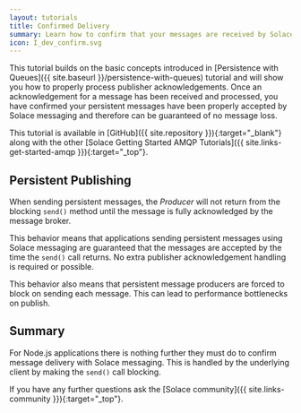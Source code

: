 ```yaml
---
layout: tutorials
title: Confirmed Delivery
summary: Learn how to confirm that your messages are received by Solace Messaging.
icon: I_dev_confirm.svg
---
```


This tutorial builds on the basic concepts introduced in [Persistence with Queues]({{ site.baseurl }}/persistence-with-queues) tutorial and will show you how to properly process publisher acknowledgements. Once an acknowledgement for a message has been received and processed, you have confirmed your persistent messages have been properly accepted by Solace messaging and therefore can be guaranteed of no message loss.  

This tutorial is available in [GitHub]({{ site.repository }}){:target="_blank"} along with the other [Solace Getting Started AMQP Tutorials]({{ site.links-get-started-amqp }}){:target="_top"}.

## Persistent Publishing

When sending persistent messages, the *Producer* will not return from the blocking `send()` method until the message is fully acknowledged by the message broker.

This behavior means that applications sending persistent messages using Solace messaging are guaranteed that the messages are accepted by the time the `send()` call returns. No extra publisher acknowledgement handling is required or possible.

This behavior also means that persistent message producers are forced to block on sending each message. This can lead to performance bottlenecks on publish.

## Summary

For Node.js applications there is nothing further they must do to confirm message delivery with Solace messaging. This is handled by the underlying client by making the `send()` call blocking.

If you have any further questions ask the [Solace community]({{ site.links-community }}){:target="_top"}.
